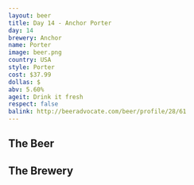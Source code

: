 ```yaml
---
layout: beer
title: Day 14 - Anchor Porter
day: 14
brewery: Anchor
name: Porter
image: beer.png
country: USA
style: Porter
cost: $37.99
dollas: $
abv: 5.60%
ageit: Drink it fresh
respect: false
balink: http://beeradvocate.com/beer/profile/28/61
---
```

## The Beer

## The Brewery

